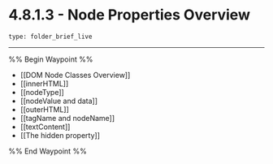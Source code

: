 # 4.8.1.3 - Node Properties Overview
 
```ccard
type: folder_brief_live
```
 
---

%% Begin Waypoint %%
- [[DOM Node Classes Overview]]
- [[innerHTML]]
- [[nodeType]]
- [[nodeValue and data]]
- [[outerHTML]]
- [[tagName and nodeName]]
- [[textContent]]
- [[The hidden property]]

%% End Waypoint %%